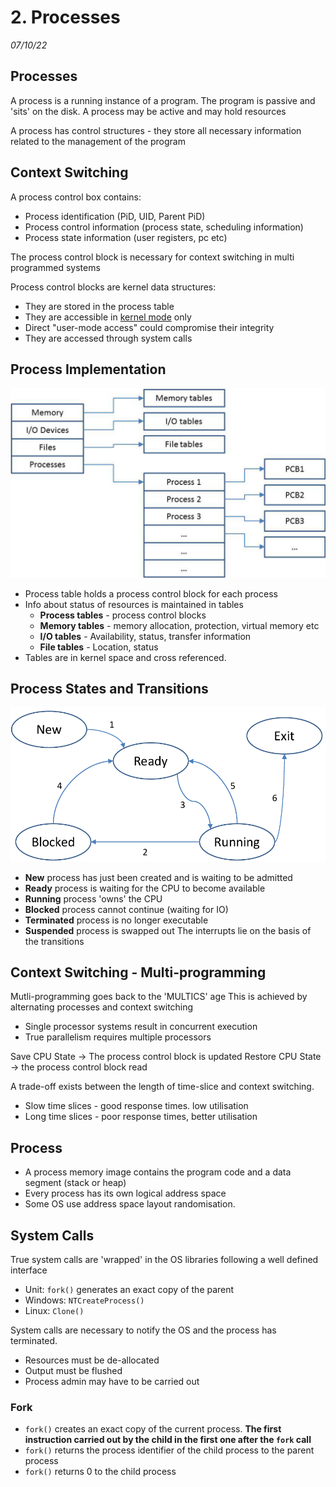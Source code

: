# 2. Processes
_07/10/22_

## Processes
A process is a running instance of a program. The program is passive and 'sits' on the disk. A process may be active and may hold resources

A process has control structures - they store all necessary information related to the management of the program

## Context Switching
A process control box contains:
- Process identification (PiD, UID, Parent PiD)
- Process control information (process state, scheduling information)
- Process state information (user registers, pc etc)

The process control block is necessary for context switching in multi programmed systems    

Process control blocks are kernel data structures:
- They are stored in the process table
- They are accessible in [kernel mode](2007/1.md#registers) only
- Direct "user-mode access" could compromise their integrity
- They are accessed through system calls

## Process Implementation 
![](../_resources/20221007110526.png)
- Process table holds a process control block for each process
- Info about status of resources is maintained in tables
	- **Process tables** - process control blocks
	- **Memory tables** - memory allocation, protection, virtual memory etc
	- **I/O tables** - Availability, status, transfer information
	- **File tables** - Location, status
- Tables are in kernel space and cross referenced. 
## Process States and Transitions
![](../_resources/20221007111037.png)
- **New** process has just been created and is waiting to be admitted
- **Ready** process is waiting for the CPU to become available
- **Running** process 'owns' the CPU
- **Blocked** process cannot continue (waiting for IO)
- **Terminated** process is no longer executable
- **Suspended** process is swapped out
The interrupts lie on the basis of the transitions
## Context Switching - Multi-programming
Mutli-programming goes back to the 'MULTICS' age
This is achieved by alternating processes and context switching
- Single processor systems result in concurrent execution
- True parallelism requires multiple processors

Save CPU State -> The process control block is updated
Restore CPU State -> the process control block read

A trade-off exists between the length of time-slice and context switching.
- Slow time slices - good response times. low utilisation
- Long time slices - poor response times, better utilisation 

## Process
- A process memory image contains the program code and a data segment (stack or heap)
- Every process has its own logical address space
- Some OS use address space layout randomisation.

## System Calls
True system calls are 'wrapped' in the OS libraries following a well defined interface
- Unit: `fork()` generates an exact copy of the parent
- Windows: `NTCreateProcess()`
- Linux: `Clone()`

System calls are necessary to notify the OS and the process has terminated. 
- Resources must be de-allocated
- Output must be flushed
- Process admin may have to be carried out
### Fork 
- `fork()` creates an exact copy of the current process. **The first instruction carried out by the child in the first one after the `fork` call**
- `fork()` returns the process identifier of the child process to the parent process
- `fork()` returns 0 to the child process


